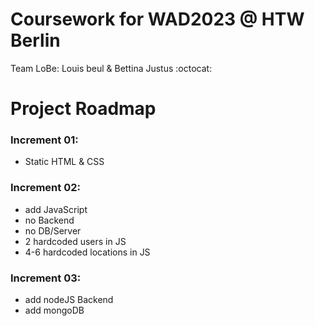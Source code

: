 # Coursework for WAD2023 @ HTW Berlin

Team LoBe: Louis beul & Bettina Justus :octocat:

# Project Roadmap

### Increment 01:

- Static HTML & CSS

### Increment 02:

- add JavaScript
- no Backend
- no DB/Server
- 2 hardcoded users in JS
- 4-6 hardcoded locations in JS

### Increment 03:

- add nodeJS Backend
- add mongoDB
